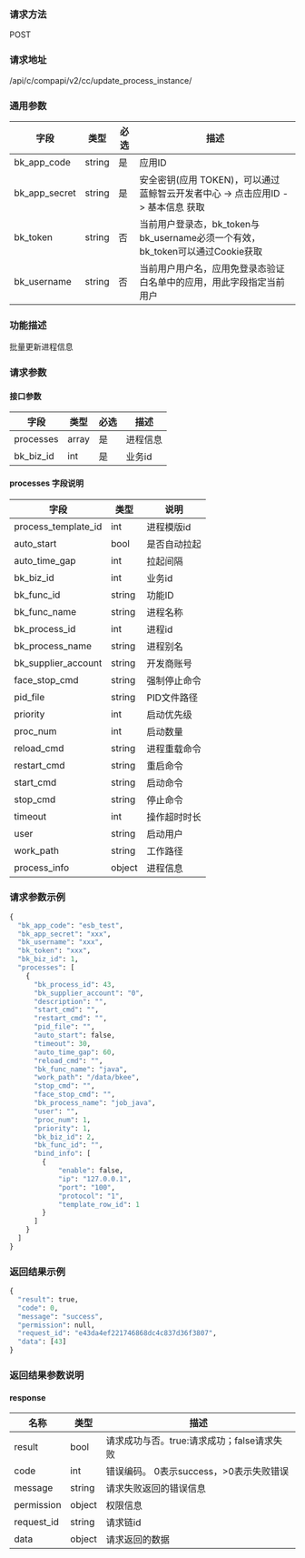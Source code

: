 
### 请求方法

POST


### 请求地址

/api/c/compapi/v2/cc/update_process_instance/


### 通用参数

| 字段 | 类型 | 必选 |  描述 |
|-----------|------------|--------|------------|
| bk_app_code  |  string    | 是 | 应用ID     |
| bk_app_secret|  string    | 是 | 安全密钥(应用 TOKEN)，可以通过 蓝鲸智云开发者中心 -> 点击应用ID -> 基本信息 获取 |
| bk_token     |  string    | 否 | 当前用户登录态，bk_token与bk_username必须一个有效，bk_token可以通过Cookie获取 |
| bk_username  |  string    | 否 | 当前用户用户名，应用免登录态验证白名单中的应用，用此字段指定当前用户 |


### 功能描述

批量更新进程信息

### 请求参数



#### 接口参数

| 字段                 |  类型      | 必选	   |  描述                 |
|----------------------|------------|--------|-----------------------|
| processes            | array  | 是   | 进程信息 |
| bk_biz_id            | int  | 是   | 业务id |

#### processes 字段说明
| 字段|类型|说明|
|---|---|---|
|process_template_id|int|进程模版id|
|auto_start|bool|是否自动拉起|
|auto_time_gap|int|拉起间隔|
|bk_biz_id|int|业务id|
|bk_func_id|string|功能ID|
|bk_func_name|string|进程名称|
|bk_process_id|int|进程id|
|bk_process_name|string|进程别名|
|bk_supplier_account|string|开发商账号|
|face_stop_cmd|string|强制停止命令|
|pid_file|string|PID文件路径|
|priority|int|启动优先级|
|proc_num|int|启动数量|
|reload_cmd|string|进程重载命令|
|restart_cmd|string|重启命令|
|start_cmd|string|启动命令|
|stop_cmd|string|停止命令|
|timeout|int|操作超时时长|
|user|string|启动用户|
|work_path|string|工作路径|
|process_info|object|进程信息|

### 请求参数示例

```python
{
  "bk_app_code": "esb_test",
  "bk_app_secret": "xxx",
  "bk_username": "xxx",
  "bk_token": "xxx",
  "bk_biz_id": 1,
  "processes": [
    {
      "bk_process_id": 43,
      "bk_supplier_account": "0",
      "description": "",
      "start_cmd": "",
      "restart_cmd": "",
      "pid_file": "",
      "auto_start": false,
      "timeout": 30,
      "auto_time_gap": 60,
      "reload_cmd": "",
      "bk_func_name": "java",
      "work_path": "/data/bkee",
      "stop_cmd": "",
      "face_stop_cmd": "",
      "bk_process_name": "job_java",
      "user": "",
      "proc_num": 1,
      "priority": 1,
      "bk_biz_id": 2,
      "bk_func_id": "",
      "bind_info": [
        {
            "enable": false,
            "ip": "127.0.0.1",
            "port": "100",
            "protocol": "1",
            "template_row_id": 1  
        }
      ]
    }
  ]
}
```

### 返回结果示例

```python
{
  "result": true,
  "code": 0,
  "message": "success",
  "permission": null,
  "request_id": "e43da4ef221746868dc4c837d36f3807",
  "data": [43]
}
```

### 返回结果参数说明

#### response

| 名称  | 类型  | 描述 |
|---|---|---|
| result | bool | 请求成功与否。true:请求成功；false请求失败 |
| code | int | 错误编码。 0表示success，>0表示失败错误 |
| message | string | 请求失败返回的错误信息 |
| permission    | object | 权限信息    |
| request_id    | string | 请求链id    |
| data | object | 请求返回的数据 |